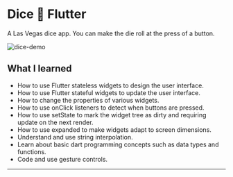 # Dice :game_die: Flutter

A Las Vegas dice app. You can make the die roll at the press of a button.

![dice-demo](https://user-images.githubusercontent.com/50670255/69177707-0fa56c80-0ad6-11ea-8b3a-202de04717b3.gif)

## What I learned

- How to use Flutter stateless widgets to design the user interface.
- How to use Flutter stateful widgets to update the user interface.
- How to change the properties of various widgets.
- How to use onClick listeners to detect when buttons are pressed.
- How to use setState to mark the widget tree as dirty and requiring update on the next render.
- How to use expanded to make widgets adapt to screen dimensions.
- Understand and use string interpolation.
- Learn about basic dart programming concepts such as data types and functions.
- Code and use gesture controls.

---
